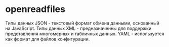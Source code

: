 # openreadfiles
Типы данных JSON - текстовый формат обмена данными, основанный на JavaScript.
Типы данных XML - предназначенны для поддержки представления многомерных и табличных данных.
YAML - используется как формат для файлов конфигурации.

